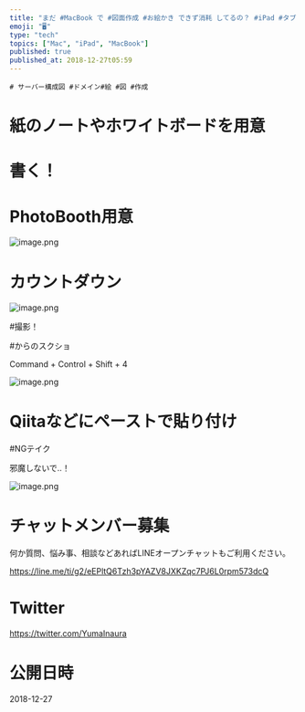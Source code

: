```yaml
---
title: "まだ #MacBook で #図面作成 #お絵かき できず消耗 してるの？ #iPad #タブレット より #紙 #ホワイトボード と #ペ"
emoji: "🖥"
type: "tech"
topics: ["Mac", "iPad", "MacBook"]
published: true
published_at: 2018-12-27t05:59
---
```


```
# サーバー構成図 #ドメイン#絵 #図 #作成
```

# 紙のノートやホワイトボードを用意

# 書く！

# PhotoBooth用意

![image.png](https://qiita-image-store.s3.amazonaws.com/0/89618/723df975-e44f-d45e-34b6-0468ed1718b9.png)

# カウントダウン

![image.png](https://qiita-image-store.s3.amazonaws.com/0/89618/54387537-5196-a33f-9b41-d5f916a6a73a.png)


#撮影！

#からのスクショ

Command + Control + Shift + 4

![image.png](https://qiita-image-store.s3.amazonaws.com/0/89618/bdb53a0f-280c-a54c-3049-28b9308da3c9.png)

# Qiitaなどにペーストで貼り付け

#NGテイク

邪魔しないで‥！

![image.png](https://qiita-image-store.s3.amazonaws.com/0/89618/4dc9129e-84f7-5f63-4215-4a993ebbe302.png)








<!-- Update From Qiita API -->

# チャットメンバー募集


何か質問、悩み事、相談などあればLINEオープンチャットもご利用ください。

https://line.me/ti/g2/eEPltQ6Tzh3pYAZV8JXKZqc7PJ6L0rpm573dcQ





# Twitter


https://twitter.com/YumaInaura


<!-- Update From Qiita API -->



# 公開日時

2018-12-27
